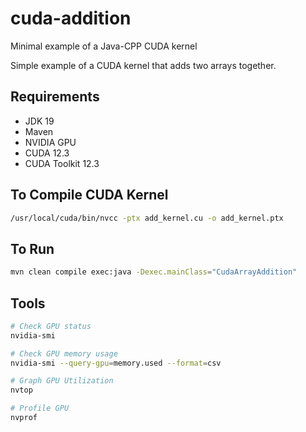 # cuda-addition
Minimal example of a Java-CPP CUDA kernel

Simple example of a CUDA kernel that adds two arrays together.

## Requirements
* JDK 19
* Maven
* NVIDIA GPU
* CUDA 12.3
* CUDA Toolkit 12.3

## To Compile CUDA Kernel

```bash
/usr/local/cuda/bin/nvcc -ptx add_kernel.cu -o add_kernel.ptx
```

## To Run
```bash
mvn clean compile exec:java -Dexec.mainClass="CudaArrayAddition"
```

## Tools
```bash
# Check GPU status
nvidia-smi

# Check GPU memory usage
nvidia-smi --query-gpu=memory.used --format=csv

# Graph GPU Utilization
nvtop

# Profile GPU
nvprof

```